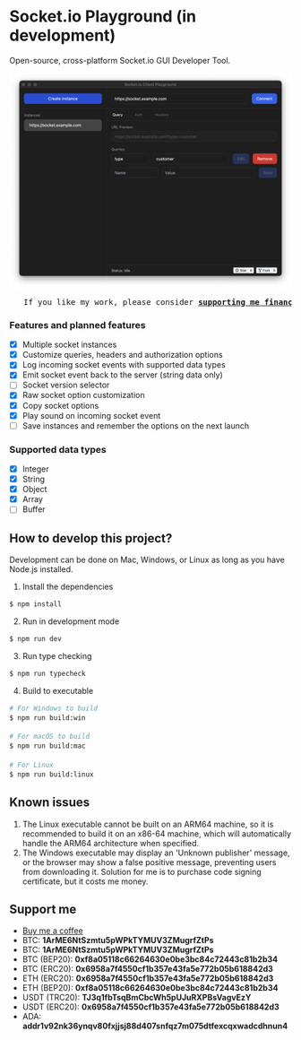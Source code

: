 # Socket.io Playground (in development)

Open-source, cross-platform Socket.io GUI Developer Tool.

<p>
   <a href="https://github.com/aurotones/socket-io-playground/releases">
      <img src="./screenshot.png" alt=""/>
   </a>
</p>

<pre align="center">
   If you like my work, please consider <b><a href="#support-me">supporting me financially</a></b>
</pre>

### Features and planned features

- [x] Multiple socket instances
- [x] Customize queries, headers and authorization options
- [x] Log incoming socket events with supported data types
- [x] Emit socket event back to the server (string data only)
- [ ] Socket version selector
- [x] Raw socket option customization
- [x] Copy socket options
- [x] Play sound on incoming socket event
- [ ] Save instances and remember the options on the next launch

### Supported data types
- [x] Integer
- [x] String
- [x] Object
- [x] Array
- [ ] Buffer

## How to develop this project?
Development can be done on Mac, Windows, or Linux as long as you have Node.js installed.

1. Install the dependencies

```bash
$ npm install
```

2. Run in development mode

```bash
$ npm run dev
```

3. Run type checking

```bash
$ npm run typecheck
```

4. Build to executable

```bash
# For Windows to build
$ npm run build:win

# For macOS to build
$ npm run build:mac

# For Linux 
$ npm run build:linux
```
## Known issues
1. The Linux executable cannot be built on an ARM64 machine, so it is recommended to build it on an x86-64 machine,
   which will automatically handle the ARM64 architecture when specified.
2. The Windows executable may display an 'Unknown publisher' message, or the browser may show a false positive message,
   preventing users from downloading it. Solution for me is to purchase code signing certificate, but it costs me money.

## Support me
<ul>
   <li>
      <a href="https://buymeacoffee.com/aurotones" target="_blank">Buy me a coffee</a>
   </li>
   <li>
      BTC: <b>1ArME6NtSzmtu5pWPkTYMUV3ZMugrfZtPs</b>
   </li>
   <li>
      BTC: <b>1ArME6NtSzmtu5pWPkTYMUV3ZMugrfZtPs</b>
   </li>
   <li>
      BTC (BEP20): <b>0xf8a05118c66264630e0be3bc84c72443c81b2b34</b>
   </li>
   <li>
      BTC (ERC20): <b>0x6958a7f4550cf1b357e43fa5e772b05b618842d3</b>
   </li>
   <li>
      ETH (ERC20): <b>0x6958a7f4550cf1b357e43fa5e772b05b618842d3</b>
   </li>
   <li>
      ETH (BEP20): <b>0xf8a05118c66264630e0be3bc84c72443c81b2b34</b>
   </li>
   <li>
      USDT (TRC20): <b>TJ3q1fbTsqBmCbcWh5pUJuRXPBsVagvEzY</b>
   </li>
   <li>
      USDT (ERC20): <b>0x6958a7f4550cf1b357e43fa5e772b05b618842d3</b>
   </li>
   <li>
      ADA: <b>addr1v92nk36ynqv80fxjjsj88d407snfqz7m075dtfexcqxwadcdhnun4</b>
   </li>
</ul>
